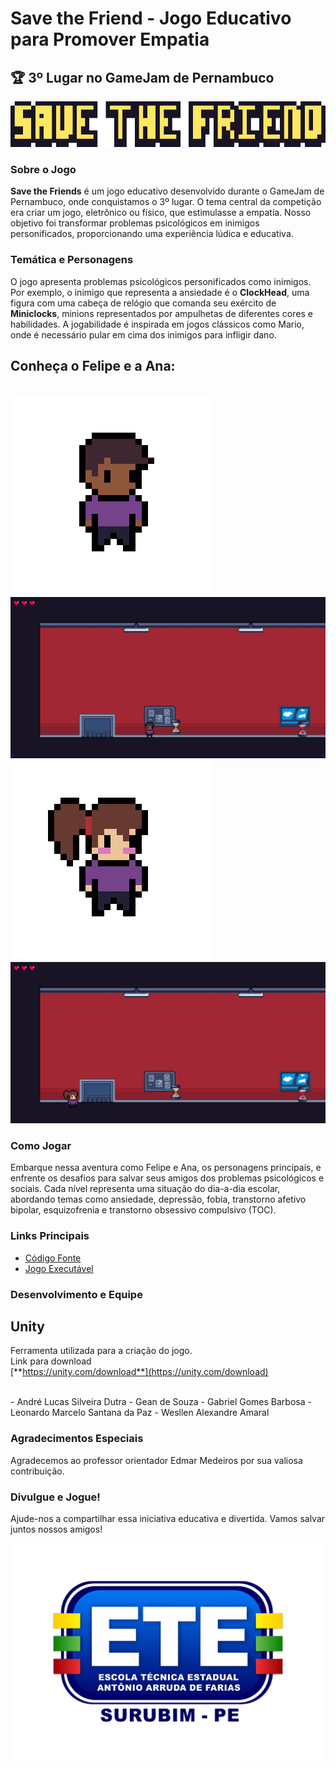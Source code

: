 # Save the Friend - Jogo Educativo para Promover Empatia

## 🏆 3º Lugar no GameJam de Pernambuco

![Save the Friends Logo](/Imagens/savethefriendfont.png)

### Sobre o Jogo

**Save the Friends** é um jogo educativo desenvolvido durante o GameJam de Pernambuco, onde conquistamos o 3º lugar. O tema central da competição era criar um jogo, eletrônico ou físico, que estimulasse a empatia. Nosso objetivo foi transformar problemas psicológicos em inimigos personificados, proporcionando uma experiência lúdica e educativa.

### Temática e Personagens

O jogo apresenta problemas psicológicos personificados como inimigos. Por exemplo, o inimigo que representa a ansiedade é o **ClockHead**, uma figura com uma cabeça de relógio que comanda seu exército de **Miniclocks**, minions representados por ampulhetas de diferentes cores e habilidades. A jogabilidade é inspirada em jogos clássicos como Mario, onde é necessário pular em cima dos inimigos para infligir dano.

## Conheça o Felipe e a Ana:

</br>

<img src="/Imagens/boy.gif" alt="boy gif"> 
 
<img src="/Imagens/boy-stage.png" alt="boy in the stage"> 

</br>

<img src="/Imagens/girl.gif" alt="girl gif"> 
 
<img src="/Imagens/girl-stage.png" alt="girl in the stage"> 

### Como Jogar

Embarque nessa aventura como Felipe e Ana, os personagens principais, e enfrente os desafios para salvar seus amigos dos problemas psicológicos e sociais. Cada nível representa uma situação do dia-a-dia escolar, abordando temas como ansiedade, depressão, fobia, transtorno afetivo bipolar, esquizofrenia e transtorno obsessivo compulsivo (TOC).

### Links Principais

- [Código Fonte](https://drive.google.com/drive/folders/11T89hfISIDi83k2KryipoOEah3qGZLpZ?usp=sharing)
- [Jogo Executável](/Jogo-Executável/executavel.zip)

### Desenvolvimento e Equipe

## Unity
Ferramenta utilizada para a criação do jogo.</br>
Link para download </br>
[**https://unity.com/download**](https://unity.com/download)

</br>
- André Lucas Silveira Dutra
- Gean de Souza
- Gabriel Gomes Barbosa
- Leonardo Marcelo Santana da Paz
- Wesllen Alexandre Amaral

### Agradecimentos Especiais

Agradecemos ao professor orientador Edmar Medeiros por sua valiosa contribuição.

### Divulgue e Jogue!

Ajude-nos a compartilhar essa iniciativa educativa e divertida. Vamos salvar juntos nossos amigos!

![ETE Logo](/Imagens/ete-logo.png)
